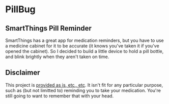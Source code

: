 # PillBug

## SmartThings Pill Reminder

SmartThings has a great app for medication reminders, but you have to use a medicine cabinet for it to be accurate (it knows you've taken it if you've opened the cabinet). So I decided to build a little device to hold a pill bottle, and blink brightly when they aren't taken on time. 

## Disclaimer

This project is [provided as is, etc., etc](https://gist.github.com/alexking/7852271). It isn't fit for any particular purpose, such as (but not limitted to) reminding you to take your medication. You're still going to want to remember that with your head. 
